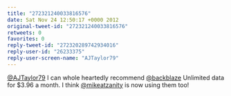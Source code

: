```yaml
---
title: "272321240033816576"
date: Sat Nov 24 12:50:17 +0000 2012
original-tweet-id: "272321240033816576"
retweets: 0
favorites: 0
reply-tweet-id: "272320289742934016"
reply-user-id: "26233375"
reply-user-screen-name: "AJTaylor79"
---
```

<a href="https://twitter.com/AJTaylor79">@AJTaylor79</a> I can whole heartedly recommend <a href="https://twitter.com/backblaze">@backblaze</a> Unlimited data for $3.96 a month. I think <a href="https://twitter.com/mikeatzanity">@mikeatzanity</a> is now using them too!
